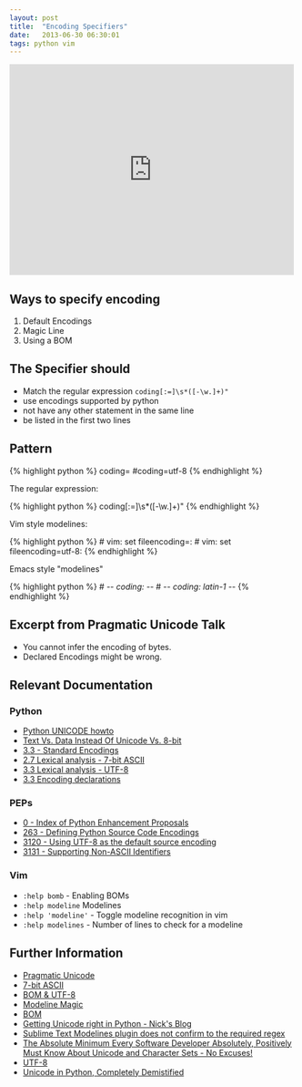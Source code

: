 ```yaml
---
layout: post
title:  "Encoding Specifiers"
date:   2013-06-30 06:30:01
tags: python vim
---
```


<iframe src="http://player.vimeo.com/video/69338685?title=0&amp;byline=0&amp;portrait=0&amp;color=4a8ac2" width="500" height="370" frameborder="0"> </iframe>

## Ways to specify encoding
1. Default Encodings
2. Magic Line
3. Using a BOM


## The Specifier should

- Match the regular expression `coding[:=]\s*([-\w.]+)"`
- use encodings supported by python
- not have any other statement in the same line
- be listed in the first two lines


## Pattern 

{% highlight python %}
    coding=<encoding>
    #coding=utf-8
{% endhighlight %}

The regular expression:

{% highlight python %}
    coding[:=]\s*([-\w.]+)"
{% endhighlight %}

Vim style modelines:

{% highlight python %}
    # vim: set fileencoding=<encoding>:
    # vim: set fileencoding=utf-8:
{% endhighlight %}

Emacs style "modelines"

{% highlight python %}
    # -*- coding: <encoding> -*-
    # -*- coding: latin-1 -*-
{% endhighlight %}


## Excerpt from Pragmatic Unicode Talk

- You cannot infer the encoding of bytes.
- Declared Encodings might be wrong.


## Relevant Documentation
### Python 
* [Python UNICODE howto](http://docs.python.org/3/howto/unicode.html)
* [Text Vs. Data Instead Of Unicode Vs. 8-bit](http://docs.python.org/release/3.0.1/whatsnew/3.0.html#text-vs-data-instead-of-unicode-vs-8-bit)
* [3.3 - Standard Encodings](http://docs.python.org/3.3/library/codecs.html#standard-encodings)
* [2.7 Lexical analysis - 7-bit ASCII](http://docs.python.org/2.7/reference/lexical_analysis.html#lexical-analysis)
* [3.3 Lexical analysis - UTF-8](http://docs.python.org/3.3/reference/lexical_analysis.html#lexical-analysis)
* [3.3 Encoding declarations](http://docs.python.org/3.3/reference/lexical_analysis.html#encoding-declarations)

### PEPs
* [0 - Index of Python Enhancement Proposals](http://www.python.org/dev/peps/)
* [263 - Defining Python Source Code Encodings](http://www.python.org/dev/peps/pep-0263/)
* [3120 - Using UTF-8 as the default source encoding](http://www.python.org/dev/peps/pep-3120/#specification)
* [3131 - Supporting Non-ASCII Identifiers](http://www.python.org/dev/peps/pep-3131/)

### Vim
* `:help bomb` - Enabling BOMs
* `:help modeline` Modelines
* `:help 'modeline'` - Toggle modeline recognition in vim
* `:help modelines` - Number of lines to check for a modeline


## Further Information
* [Pragmatic Unicode](http://nedbatchelder.com/text/unipain.html)
* [7-bit ASCII](http://en.wikipedia.org/wiki/ASCII#7-bit)
* [BOM & UTF-8](http://en.wikipedia.org/wiki/UTF-8#Byte_order_mark)
* [Modeline Magic](http://vim.wikia.com/wiki/Modeline_magic)
* [BOM](https://en.wikipedia.org/wiki/Byte_order_mark)
* [Getting Unicode right in Python - Nick's Blog](http://blog.notdot.net/2010/07/Getting-unicode-right-in-Python)
* [Sublime Text Modelines plugin does not confirm to the required regex](https://github.com/SublimeText/Modelines)
* [The Absolute Minimum Every Software Developer Absolutely, Positively Must Know About Unicode and Character Sets - No Excuses!](http://www.joelonsoftware.com/articles/Unicode.html)
* [UTF-8](https://en.wikipedia.org/wiki/UTF-8)
* [Unicode in Python, Completely Demistified](http://farmdev.com/talks/unicode/)
